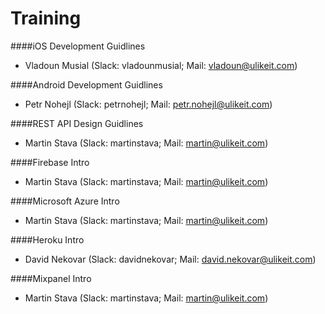 Training
========

####iOS Development Guidlines

* Vladoun Musial (Slack: vladounmusial; Mail: vladoun@ulikeit.com)

####Android Development Guidlines

* Petr Nohejl (Slack: petrnohejl; Mail: petr.nohejl@ulikeit.com)

####REST API Design Guidlines

* Martin Stava (Slack: martinstava; Mail: martin@ulikeit.com)

####Firebase Intro

* Martin Stava (Slack: martinstava; Mail: martin@ulikeit.com)

####Microsoft Azure Intro

* Martin Stava (Slack: martinstava; Mail: martin@ulikeit.com)

####Heroku Intro

* David Nekovar (Slack: davidnekovar; Mail: david.nekovar@ulikeit.com)

####Mixpanel Intro

* Martin Stava (Slack: martinstava; Mail: martin@ulikeit.com)
